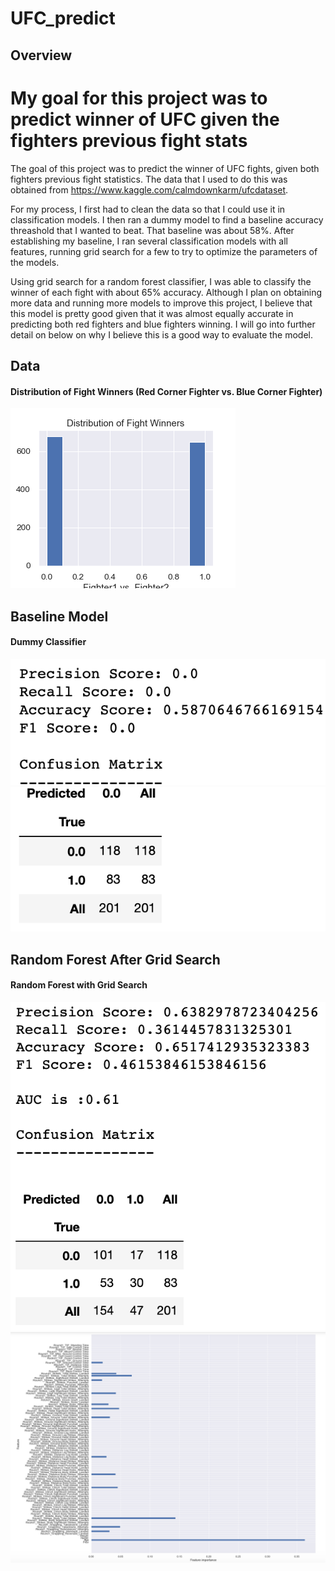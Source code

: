 # UFC_predict

## Overview

My goal for this project was to predict winner of UFC given the fighters previous fight stats
=======
The goal of this project was to predict the winner of UFC fights, given both fighters previous fight statistics. The data that I used to do this was obtained from https://www.kaggle.com/calmdownkarm/ufcdataset.

For my process, I first had to clean the data so that I could use it in classification models. I then ran a dummy model to find a baseline accuracy threashold that I wanted to beat. That baseline was about 58%. After establishing my baseline, I ran several classification models with all features, running grid search for a few to try to optimize the parameters of the models.

Using grid search for a random forest classifier, I was able to classify the winner of each fight with about 65% accuracy. Although I plan on obtaining more data and running more models to improve this project, I believe that this model is pretty good given that it was almost equally accurate in predicting both red fighters and blue fighters winning. I will go into further detail on below on why I believe this is a good way to evaluate the model.

## Data
#### Distribution of Fight Winners (Red Corner Fighter vs. Blue Corner Fighter)
![Fight winner hist](https://github.com/hmnathel/UFC_predict/blob/master/Distribution_Winners.png)

## Baseline Model
#### Dummy Classifier
![Dummy class scores](https://github.com/hmnathel/UFC_predict/blob/master/dummy_conf_matrixscore.png)
![Dummy class matrix](https://github.com/hmnathel/UFC_predict/blob/master/dummy_conf_matrix.png)

## Random Forest After Grid Search
#### Random Forest with Grid Search
![RFGS scores and matrix](https://github.com/hmnathel/UFC_predict/blob/master/RFwGS_conf_matrix.png)
![RFGS feature importance](https://github.com/hmnathel/UFC_predict/blob/master/RFwGS_feature_importance.png)
